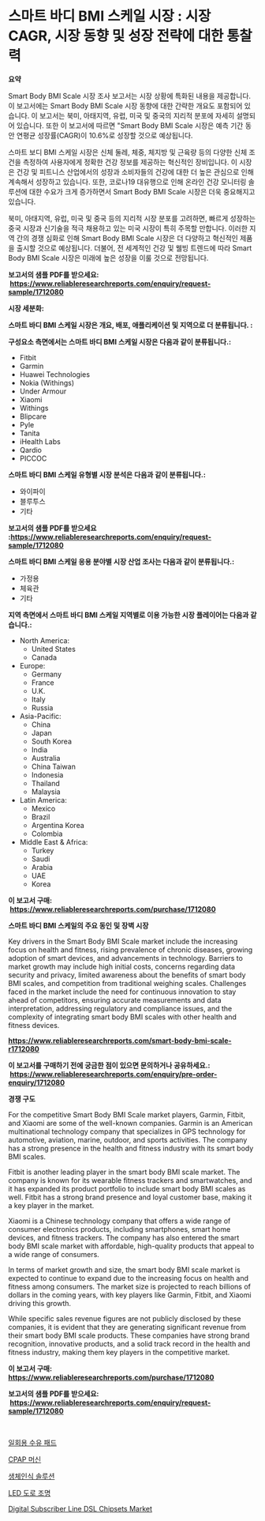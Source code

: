 <p><h1>스마트 바디 BMI 스케일 시장 : 시장 CAGR, 시장 동향 및 성장 전략에 대한 통찰력</h1></p><p><strong>요약</strong></p>
<p><p>Smart Body BMI Scale 시장 조사 보고서는 시장 상황에 특화된 내용을 제공합니다. 이 보고서에는 Smart Body BMI Scale 시장 동향에 대한 간략한 개요도 포함되어 있습니다. 이 보고서는 북미, 아태지역, 유럽, 미국 및 중국의 지리적 분포에 자세히 설명되어 있습니다. 또한 이 보고서에 따르면 "Smart Body BMI Scale 시장은 예측 기간 동안 연평균 성장률(CAGR)이 10.6%로 성장할 것으로 예상됩니다.</p><p>스마트 보디 BMI 스케일 시장은 신체 둘레, 체중, 체지방 및 근육량 등의 다양한 신체 조건을 측정하여 사용자에게 정확한 건강 정보를 제공하는 혁신적인 장비입니다. 이 시장은 건강 및 피트니스 산업에서의 성장과 소비자들의 건강에 대한 더 높은 관심으로 인해 계속해서 성장하고 있습니다. 또한, 코로나19 대유행으로 인해 온라인 건강 모니터링 솔루션에 대한 수요가 크게 증가하면서 Smart Body BMI Scale 시장은 더욱 중요해지고 있습니다.</p><p>북미, 아태지역, 유럽, 미국 및 중국 등의 지리적 시장 분포를 고려하면, 빠르게 성장하는 중국 시장과 신기술을 적극 채용하고 있는 미국 시장이 특히 주목할 만합니다. 이러한 지역 간의 경쟁 심화로 인해 Smart Body BMI Scale 시장은 더 다양하고 혁신적인 제품을 출시할 것으로 예상됩니다. 더불어, 전 세계적인 건강 및 웰빙 트렌드에 따라 Smart Body BMI Scale 시장은 미래에 높은 성장을 이룰 것으로 전망됩니다.</p></p>
<p><strong>보고서의 샘플 PDF를 받으세요: &nbsp;<a href="https://www.reliableresearchreports.com/enquiry/request-sample/1712080">https://www.reliableresearchreports.com/enquiry/request-sample/1712080</a></strong></p>
<p><strong>시장 세분화:</strong></p>
<p><strong> 스마트 바디 BMI 스케일 시장은 개요, 배포, 애플리케이션 및 지역으로 더 분류됩니다. :</strong></p>
<p><strong>구성요소 측면에서는 스마트 바디 BMI 스케일 시장은 다음과 같이 분류됩니다.:</strong></p>
<p><ul><li>Fitbit</li><li>Garmin</li><li>Huawei Technologies</li><li>Nokia (Withings)</li><li>Under Armour</li><li>Xiaomi</li><li>Withings</li><li>Blipcare</li><li>Pyle</li><li>Tanita</li><li>iHealth Labs</li><li>Qardio</li><li>PICCOC</li></ul></p>
<p><strong> 스마트 바디 BMI 스케일 유형별 시장 분석은 다음과 같이 분류됩니다.:</strong></p>
<p><ul><li>와이파이</li><li>블루투스</li><li>기타</li></ul></p>
<p><strong>보고서의 샘플 PDF를 받으세요 :<a href="https://www.reliableresearchreports.com/enquiry/request-sample/1712080">https://www.reliableresearchreports.com/enquiry/request-sample/1712080</a></strong></p>
<p><strong> 스마트 바디 BMI 스케일 응용 분야별 시장 산업 조사는 다음과 같이 분류됩니다.:</strong></p>
<p><ul><li>가정용</li><li>체육관</li><li>기타</li></ul></p>
<p><strong>지역 측면에서 스마트 바디 BMI 스케일 지역별로 이용 가능한 시장 플레이어는 다음과 같습니다.:</strong></p>
<p><ul>
    <li>
        North America:
        <ul>
            <li>United States</li>
            <li>Canada</li>
        </ul>
    </li>
    <li>
        Europe:
        <ul>
            <li>Germany</li>
            <li>France</li>
            <li>U.K.</li>
            <li>Italy</li>
            <li>Russia</li>
        </ul>
    </li>
    <li>
        Asia-Pacific:
        <ul>
            <li>China</li>
            <li>Japan</li>
            <li>South Korea</li>
            <li>India</li>
            <li>Australia</li>
            <li>China Taiwan</li>
            <li>Indonesia</li>
            <li>Thailand</li>
            <li>Malaysia</li>
        </ul>
    </li>
    <li>
        Latin America:
        <ul>
            <li>Mexico</li>
            <li>Brazil</li>
            <li>Argentina Korea</li>
            <li>Colombia</li>
        </ul>
    </li>
    <li>
        Middle East & Africa:
        <ul>
            <li>Turkey</li>
            <li>Saudi</li>
            <li>Arabia</li>
            <li>UAE</li>
            <li>Korea</li>
        </ul>
    </li>
    </ul></p>
<p><strong>이 보고서 구매: &nbsp;<a href="https://www.reliableresearchreports.com/purchase/1712080">https://www.reliableresearchreports.com/purchase/1712080</a></strong></p>
<p><strong>스마트 바디 BMI 스케일의 주요 동인 및 장벽 시장</strong></p>
<p><p>Key drivers in the Smart Body BMI Scale market include the increasing focus on health and fitness, rising prevalence of chronic diseases, growing adoption of smart devices, and advancements in technology. Barriers to market growth may include high initial costs, concerns regarding data security and privacy, limited awareness about the benefits of smart body BMI scales, and competition from traditional weighing scales. Challenges faced in the market include the need for continuous innovation to stay ahead of competitors, ensuring accurate measurements and data interpretation, addressing regulatory and compliance issues, and the complexity of integrating smart body BMI scales with other health and fitness devices.</p></p>
<p><strong><a href="https://www.reliableresearchreports.com/smart-body-bmi-scale-r1712080">https://www.reliableresearchreports.com/smart-body-bmi-scale-r1712080</a></strong></p>
<p><strong>이 보고서를 구매하기 전에 궁금한 점이 있으면 문의하거나 공유하세요.: &nbsp;<a href="https://www.reliableresearchreports.com/enquiry/pre-order-enquiry/1712080">https://www.reliableresearchreports.com/enquiry/pre-order-enquiry/1712080</a></strong></p>
<p><strong>경쟁 구도</strong></p>
<p><p>For the competitive Smart Body BMI Scale market players, Garmin, Fitbit, and Xiaomi are some of the well-known companies. Garmin is an American multinational technology company that specializes in GPS technology for automotive, aviation, marine, outdoor, and sports activities. The company has a strong presence in the health and fitness industry with its smart body BMI scales.</p><p>Fitbit is another leading player in the smart body BMI scale market. The company is known for its wearable fitness trackers and smartwatches, and it has expanded its product portfolio to include smart body BMI scales as well. Fitbit has a strong brand presence and loyal customer base, making it a key player in the market.</p><p>Xiaomi is a Chinese technology company that offers a wide range of consumer electronics products, including smartphones, smart home devices, and fitness trackers. The company has also entered the smart body BMI scale market with affordable, high-quality products that appeal to a wide range of consumers.</p><p>In terms of market growth and size, the smart body BMI scale market is expected to continue to expand due to the increasing focus on health and fitness among consumers. The market size is projected to reach billions of dollars in the coming years, with key players like Garmin, Fitbit, and Xiaomi driving this growth.</p><p>While specific sales revenue figures are not publicly disclosed by these companies, it is evident that they are generating significant revenue from their smart body BMI scale products. These companies have strong brand recognition, innovative products, and a solid track record in the health and fitness industry, making them key players in the competitive market.</p></p>
<p><strong>이 보고서 구매: &nbsp; <a href="https://www.reliableresearchreports.com/purchase/1712080">https://www.reliableresearchreports.com/purchase/1712080</a></strong></p>
<p><strong>보고서의 샘플 PDF를 받으세요: &nbsp;<a href="https://www.reliableresearchreports.com/enquiry/request-sample/1712080">https://www.reliableresearchreports.com/enquiry/request-sample/1712080</a></strong><strong></strong></p>
<p>&nbsp;</p>
<p><p><a href="https://github.com/chupp85/Market-Research-Report-List-1/blob/main/293089777878.md">일회용 수유 패드</a></p><p><a href="https://github.com/JackieFauhey9089475/Market-Research-Report-List-1/blob/main/380818377877.md">CPAP 머신</a></p><p><a href="https://medium.com/@jonatanjast1928/%EB%B0%94%EC%9D%B4%EC%98%A4%EB%A9%94%ED%8A%B8%EB%A6%AD-%EC%86%94%EB%A3%A8%EC%85%98-%EC%8B%9C%EC%9E%A5-%EC%9D%B8%EC%82%AC%EC%9D%B4%ED%8A%B8-%EC%8B%9C%EC%9E%A5-%EB%8F%99%ED%96%A5-%EC%84%B1%EC%9E%A5-2024%EB%85%84%EB%B6%80%ED%84%B0-2031%EB%85%84%EA%B9%8C%EC%A7%80-%EC%98%88%EC%B8%A1%EB%90%9C-%EA%B2%83-27cb068ef57e">생체인식 솔루션</a></p><p><a href="https://medium.com/@juddmetz/%EB%8F%84%EB%A1%9C-led-%EC%A1%B0%EB%AA%85-%EC%8B%9C%EC%9E%A5-%EA%B2%BD%EC%9F%81-%EB%B6%84%EC%84%9D-%EC%8B%9C%EC%9E%A5-%EB%8F%99%ED%96%A5-%EB%B0%8F-2031%EB%85%84%EA%B9%8C%EC%A7%80%EC%9D%98-%EC%98%88%EC%B8%A1-282bd6c43caa">LED 도로 조명</a></p><p><a href="https://github.com/nathandecarvalho/Market-Research-Report-List-3/blob/main/digital-subscriber-line-dsl-chipsets-market.md">Digital Subscriber Line DSL Chipsets Market</a></p></p>